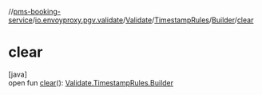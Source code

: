 //[pms-booking-service](../../../../../index.md)/[io.envoyproxy.pgv.validate](../../../index.md)/[Validate](../../index.md)/[TimestampRules](../index.md)/[Builder](index.md)/[clear](clear.md)

# clear

[java]\
open fun [clear](clear.md)(): [Validate.TimestampRules.Builder](index.md)